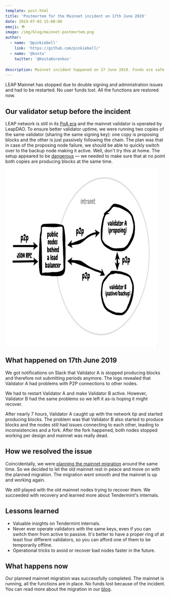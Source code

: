 ```yaml
---
template: post.html
title: 'Postmortem for the Mainnet incident on 17th June 2019'
date: 2019-07-02 15:00:00
emoji: ⛑
image: /img/blog/mainnet-postmortem.png
author:
  - name: '@pinkiebell'
    link: 'https://github.com/pinkiebell/'
  - name: '@kosta'
    twitter: '@KostaKorenkov'

description: Mainnet incident happened on 17 June 2019. Funds are safe.
---
```


LEAP Mainnet has stopped due to double signing and administration issues and had to be restarted. No user funds lost. All the functions are restored now.

## Our validator setup before the incident

LEAP network is still in its [PoA era](https://leapdao.org/blog/Plasma-Roadmap/) and the mainnet validator is operated by LeapDAO. To ensure better validator uptime, we were running two copies of the same validator (sharing the same signing key): one copy is proposing blocks and the other is just passively following the chain. The plan was that in case of the proposing node failure, we should be able to quickly switch over to the backup node making it active. Well, don't try this at home. The setup appeared to be [dangerous](https://twitter.com/zmanian/status/1145072296723275776) — we needed to make sure that at no point both copies are producing blocks at the same time.

<img src="/img/blog/mainnet-topology.png" height="560" width="480" alt="LEAP Mainnet topology before the incident">

## What happened on 17th June 2019

We got notifications on Slack that Validator A is stopped producing blocks and therefore not submitting periods anymore.
The logs revealed that Validator A had problems with P2P connections to other nodes.

We had to restart Validator A and make Validator B active. However, Validator B had the same problems so we left it as-is hoping it might recover.

After nearly 7 hours, Validator A caught up with the network tip and started producing blocks.
The problem was that Validator B also started to produce blocks and the nodes still had issues connecting to each other, leading to inconsistencies and a fork. After the fork happened, both nodes stopped working per design and mainnet was really dead.

## How we resolved the issue

Coincidentally, we were [planning the mainnet migration](https://leapdao.org/blog/mainnet-revamp/) around the same time. So we decided to let the old mainnet rest in peace and move on with the planned migration. The migration went smooth and the mainnet is up and working again.

We still played with the old mainnet nodes trying to recover them. We succeeded with recovery and learned more about Tendermint's internals.

## Lessons learned

- Valuable insights on Tendermint internals.
- Never ever operate validators with the same keys, even if you can switch them from active to passive. It's better to have a proper ring of at least four different validators, so you can afford one of them to be temporarily offline.
- Operational tricks to avoid or recover bad nodes faster in the future.

## What happens now

Our planned mainnet migration was successfully completed. The mainnet is running, all the functions are in place. No funds lost because of the incident. You can read more about the migration in our [blog](https://leapdao.org/blog/mainnet-revamp/).
